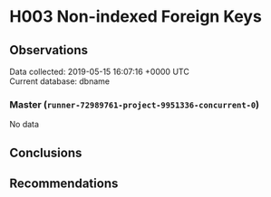# H003 Non-indexed Foreign Keys #

## Observations ##
Data collected: 2019-05-15 16:07:16 +0000 UTC  
Current database: dbname  

### Master (`runner-72989761-project-9951336-concurrent-0`) ###


No data


## Conclusions ##


## Recommendations ##

